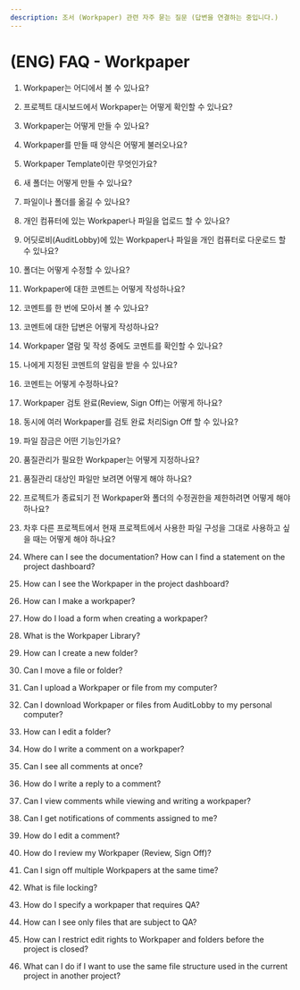 ```yaml
---
description: 조서 (Workpaper) 관련 자주 묻는 질문 (답변을 연결하는 중입니다.)
---
```


# \(ENG\) FAQ - Workpaper

1. Workpaper는 어디에서 볼 수 있나요? 
2. 프로젝트 대시보드에서 Workpaper는 어떻게 확인할 수 있나요? 
3. Workpaper는 어떻게 만들 수 있나요? 
4. Workpaper를 만들 때 양식은 어떻게 불러오나요? 
5. Workpaper Template이란 무엇인가요?
6. 새 폴더는 어떻게 만들 수 있나요? 
7. 파일이나 폴더를 옮길 수 있나요?
8. 개인 컴퓨터에 있는 Workpaper나 파일을 업로드 할 수 있나요? 
9. 어딧로비\(AuditLobby\)에 있는 Workpaper나 파일을 개인 컴퓨터로 다운로드 할 수 있나요?
10. 폴더는 어떻게 수정할 수 있나요? 
11. Workpaper에 대한 코멘트는 어떻게 작성하나요?
12. 코멘트를 한 번에 모아서 볼 수 있나요?
13. 코멘트에 대한 답변은 어떻게 작성하나요?
14. Workpaper 열람 및 작성 중에도 코멘트를 확인할 수 있나요? 
15. 나에게 지정된 코멘트의 알림을 받을 수 있나요? 
16. 코멘트는 어떻게 수정하나요?
17. Workpaper 검토 완료\(Review, Sign Off\)는 어떻게 하나요?
18. 동시에 여러 Workpaper를 검토 완료 처리Sign Off 할 수 있나요?
19. 파일 잠금은 어떤 기능인가요?
20. 품질관리가 필요한 Workpaper는 어떻게 지정하나요? 
21. 품질관리 대상인 파일만 보려면 어떻게 해야 하나요?
22. 프로젝트가 종료되기 전 Workpaper와 폴더의 수정권한을 제한하려면 어떻게 해야 하나요?
23. 차후 다른 프로젝트에서 현재 프로젝트에서 사용한 파일 구성을 그대로 사용하고 싶을 때는 어떻게 해야 하나요?



1. Where can I see the documentation? How can I find a statement on the project dashboard?
2. How can I see the Workpaper in the project dashboard?
3. How can I make a workpaper?
4. How do I load a form when creating a workpaper?
5. What is the Workpaper Library?
6. How can I create a new folder?
7. Can I move a file or folder?
8. Can I upload a Workpaper or file from my computer?
9. Can I download Workpaper or files from AuditLobby to my personal computer?
10. How can I edit a folder?
11. How do I write a comment on a workpaper?
12. Can I see all comments at once?
13. How do I write a reply to a comment?
14. Can I view comments while viewing and writing a workpaper?
15. Can I get notifications of comments assigned to me?
16. How do I edit a comment?
17. How do I review my Workpaper \(Review, Sign Off\)?
18. Can I sign off multiple Workpapers at the same time?
19. What is file locking?
20. How do I specify a workpaper that requires QA?
21. How can I see only files that are subject to QA?
22. How can I restrict edit rights to Workpaper and folders before the project is closed?
23. What can I do if I want to use the same file structure used in the current project in another project?

